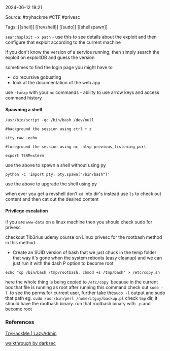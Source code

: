 
2024-06-12 19:21

Source: #tryhackme #CTF #privesc 

Tags: [[shell]] [[revshell]] [[sudo]] [[shellspawn]]

`searchsploit -x path` - use this to see details about the exploit and then configure that exploit according to the current machine

if you don't know the version of a service running, then simply search the exploit on exploitDB and guess the version 

sometimes to find the login page you might have to 
- do recursive gobusting 
- look at the documentation of the web app

use `rlwrap` with your `nc` commands - ability to use arrow keys and access command history 

#### Spawning a shell

```
/usr/bin/script -qc /bin/bash /dev/null

#background the session using ctrl + z

stty raw -echo

#foreground the session using nc -nlvp previous_listening_port 

export TERM=xterm
```
use the above to spawn a shell without using py

```
python -c 'import pty; pty.spawn("/bin/bash")'
```
use the above to upgrade the shell using py 

when ever you get a revshell don't `cd` into dir's instead use `ls` to check out content and then cat out the desired content
#### Privilege escalation 

if you are `www-data` on a linux machine then you should check sudo for privesc

checkout Tib3rius udemy course on Linux privesc for the rootbash method in this method 
- Create an SUID version of bash that we just chuck in the temp folder that way it's gone when the system reboots (easy cleanup) and we can just run it with the dash P option to become root

```
echo "cp /bin/bash /tmp/rootbash, chmod +s /tmp/bash" > /etc/copy.sh
```
here the whole thing is being copied to `/etc/copy `because in the current box that file is running as root
after running this command check out `sudo -l `to see the perms for current user, further take the`sudo -l` output and sudo that path 
eg. `sudo /usr/bin/perl /home/itguy/backup.pl`
check `tmp` dir, it should have the rootbash binary. run that rootbash binary with `-p` and become root


### References

[TryHackMe | LazyAdmin](https://tryhackme.com/r/room/lazyadmin)

[walkthrough by darksec](https://www.youtube.com/watch?v=Tf8mMs0lvPA)